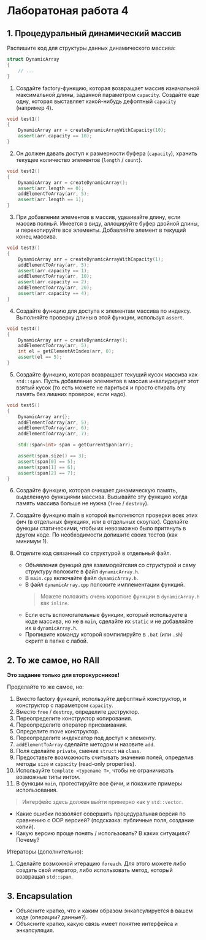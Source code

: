 # Лаборатоная работа 4

## 1. Процедуральный динамический массив

Распишите код для структуры данных динамического массива:

```cpp
struct DynamicArray
{
    // ...
}
```

1. Создайте factory-функцию, которая возвращает массив изначальной максимальной длины,
   заданной параметром `capacity`.
   Создайте еще одну, которая выставляет какой-нибудь дефолтный `capacity` (например 4).

```cpp
void test1()
{
    DynamicArray arr = createDynamicArrayWithCapacity(10);
    assert(arr.capacity == 10);
}
```

2. Он должен давать доступ к размерности буфера (`capacity`),
   хранить текущее количество элементов (`length` / `count`).

```cpp
void test2()
{
    DynamicArray arr = createDynamicArray();
    assert(arr.length == 0);
    addElementToArray(arr, 5);
    assert(arr.length == 1);
}
```

3. При добавлении элементов в массив, удваивайте длину, если массив полный.
   Имеется в виду, аллоцируйте буфер двойной длины, и перекопируйте все элементы.
   Добавляйте элемент в текущий конец массива.

```cpp
void test3()
{
    DynamicArray arr = createDynamicArrayWithCapacity(1);
    addElementToArray(arr, 5);
    assert(arr.capacity == 1);
    addElementToArray(arr, 10);
    assert(arr.capacity == 2);
    addElementToArray(arr, 20);
    assert(arr.capacity == 4);
}
```

4. Создайте функцию для доступа к элементам массива по индексу.
   Выполняйте проверку длины в этой функции, используя `assert`.

```cpp
void test4()
{
    DynamicArray arr = createDynamicArray();
    addElementToArray(arr, 5);
    int el = getElementAtIndex(arr, 0);
    assert(el == 5);
}
```

5. Создайте функцию, которая возвращает текущий кусок массива как `std::span`.
   Пусть добавление элементов в массив инвалидирует этот взятый кусок 
   (то есть можете не париться и просто стирать эту память без лишних проверок, если надо).

```cpp
void test5()
{
    DynamicArray arr{};
    addElementToArray(arr, 5);
    addElementToArray(arr, 6);
    addElementToArray(arr, 7);

    std::span<int> span = getCurrentSpan(arr);

    assert(span.size() == 3);
    assert(span[0] == 5);
    assert(span[1] == 6);
    assert(span[2] == 7);
}
```

6. Создайте функцию, которая очищает динамическую память, выделенную функциями массива.
   Вызывайте эту функцию когда память массива больше не нужна (`free` / `destroy`).

7. Создайте функцию main в которой выполняются проверки всех этих фич 
   (в отдельных фнукциях, или в отдельных скоупах).
   Сделайте функции статическими, чтобы их невозможно было притянуть в другом коде.
   По необходимости допишите своих тестов (как минимум 1).

8. Отделите код связанный со структурой в отдельный файл.
   - Объявления функций для взаимодейтсвия со структурой и саму структуру положите в файл `dynamicArray.h`.
   - В `main.cpp` включайте файл `dynamicArray.h`.
   - В файл `dynamicArray.cpp` положите имплементации функций.
     > Можете положить очень короткие функции в `dynamicArray.h` как `inline`.
   - Если есть вспомогательные функции, который используете в коде массива, но не в `main`,
     сделайте их `static` и не добавляйте их в `dynamicArray.h`.
   - Пропишите команду которой компилируйте в `.bat` (или `.sh`) скрипт в папке с лабой.

  
## 2. То же самое, но RAII

**Это задание только для второкурсников!**

Проделайте то же самое, но:

1. Вместо factory функций, используйте дефолтный конструктор, и конструктор с параметром `capacity`.
2. Вместо `free` / `destroy`, определите деструктор.
3. Переопределите конструктор копирования.
4. Переопределите оператор присваивания.
5. Определите move конструктор.
6. Переопределите индексатор под доступ к элементу.
7. `addElementToArray` сделайте методом и назовите `add`.
8. Поля сделайте `private`, сменив `struct` на `class`.
9. Предоставьте возможность считывать значения полей, 
   определив методы `size` и `capacity` (read-only properties).
10. Используйте `template <typename T>`, чтобы не ограничивать возможные типы интом.
11. В функции `main`, протестируйте все фичи, и покажите примеры использования.

> Интерфейс здесь должен выйти примерно как у `std::vector`.

- Какие ошибки позволяет совершить процедуральная версия по сравнению с OOP версией? 
  (подсказка: публичные поля, создание копий).
- Какую версию проще понять / использовать? В каких ситуациях? Почему?

Итераторы (дополнительно):

1. Сделайте возможной итерацию `foreach`. 
   Для этого можете либо создать свой итератор, либо использовать метод, который возвращал `std::span`.

## 3. Encapsulation

- Объясните кратко, что и каким образом энкапсулируется в вашем коде (операции? данные?).
- Объясните кратко, какую связь имеет понятие интерфейса и энкапсуляция.